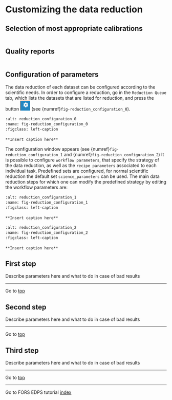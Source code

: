 # Customizing the data reduction  <a name="configuration"></a>

## Selection of most appropriate calibrations

```{include} ../common/appropriate_calibrations.md
```
## Quality reports
```{include} ../common/quality_plots.md
```
## Configuration of parameters

The data reduction of each dataset can be configured according to the scientific needs. In order to configure a
reduction, go in the `Reduction Queue` tab, which lists the datasets that are listed for reduction,
and press the button ![](../edpsgui/figures/configure_dataset.jpg) (see {numref}`fig-reduction_configuration_0`).

```{figure} figures/reduction_configuration_0.jpg
:alt: reduction_configuration_0
:name: fig-reduction_configuration_0
:figclass: left-caption

**Insert caption here**
```

The configuration window appears (see
{numref}`fig-reduction_configuration_1` and {numref}`fig-reduction_configuration_2`)
It is possible to configure `workflow parameters`, that specify the strategy of the data reduction, as well as the
`recipe parameters` associated to each individual task. Predefined sets are configured, for normal scientific reduction
the default set `science_parameters` can be used.
The main data reduction steps for which one can modify the predefined strategy by editing the workflow parameters are:

```{figure} figures/reduction_configuration_1.jpg
:alt: reduction_configuration_1
:name: fig-reduction_configuration_1
:figclass: left-caption

**Insert caption here**
```

```{figure} figures/reduction_configuration_2.jpg
:alt: reduction_configuration_2
:name: fig-reduction_configuration_2
:figclass: left-caption

**Insert caption here**

```



## First step <a name="first_step"> </a>

Describe parameters here and what to do in case of bad results


 ---
Go to [top](#configuration)


## Second step <a name="second_step"> </a>


Describe parameters here and what to do in case of bad results


 ---
Go to [top](#configuration)


## Third step <a name="third_step"> </a>

Describe parameters here and what to do in case of bad results


 ---
Go to [top](#configuration)

 ---
Go to FORS EDPS tutorial [index](../fors/index)